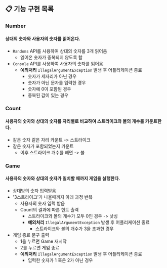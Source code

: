 ## 📋 기능 구현 목록
### Number
#### 상대의 숫자와 사용자의 숫자를 읽어온다.
- `Randoms` API를 사용하여 상대의 숫자를 3개 읽어옴
  -  읽어온 숫자가 중복되지 않도록 함
- `Console` API를 사용하여 사용자의 숫자를 읽어옴
  - **예외처리** `IllegalArgumentException` 발생 후 어플리케이션 종료
    - 숫자가 세자리가 아닌 경우
    - 숫자가 아닌 문자를 입력한 경우
    - 숫자에 0이 포함된 경우
    - 중복된 값이 있는 경우
### Count
#### 사용자의 숫자와 상대의 숫자를 자리별로 비교하여 스트라이크와 볼의 개수를 카운트한다.
- 같은 숫자 같은 자리 카운트 -> 스트라이크
- 같은 숫자가 포함되었는지 카운트
  - 이후 스트라이크 개수를 빼면 -> 볼
### Game
#### 사용자의 숫자와 상대의 숫자가 일치할 때까지 게임을 실행한다.
- 상대방의 숫자 입력받음
- '3스트라이크'가 나올때까지 아래 과정 반복
  - 사용자의 숫자 입력 받음
  - Count의 결과에 따른 힌트 출력
    - 스트라이크와 볼의 개수가 모두 0인 경우 -> 낫싱
    - **예외처리** `IllegalArgumentException` 발생 후 어플리케이션 종료
      - 스트라이크와 볼의 개수가 3을 초과한 경우
- 게임 종료 문구 출력
  - 1을 누르면 Game 재시작
  - 2를 누르면 게임 종료
  - **예외처리** `IllegalArgumentException` 발생 후 어플리케이션 종료
    - 입력한 숫자가 1 혹은 2가 아닌 경우
